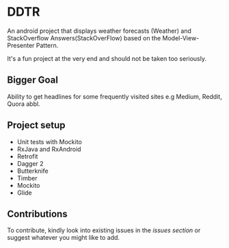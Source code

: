 # DDTR 

An android project that displays weather forecasts (Weather) and StackOverflow Answers(StackOverFlow) based on the Model-View-Presenter Pattern.

It's a fun project at the very end and should not be taken too seriously.

## Bigger Goal

Ability to get headlines for some frequently visited sites e.g Medium, Reddit, Quora abbl.

## Project setup

- Unit tests with Mockito
- RxJava and RxAndroid
- Retrofit
- Dagger 2
- Butterknife
- Timber
- Mockito
- Glide



## Contributions
 To contribute, kindly look into existing issues in the *issues section* or suggest whatever you might like to add.
